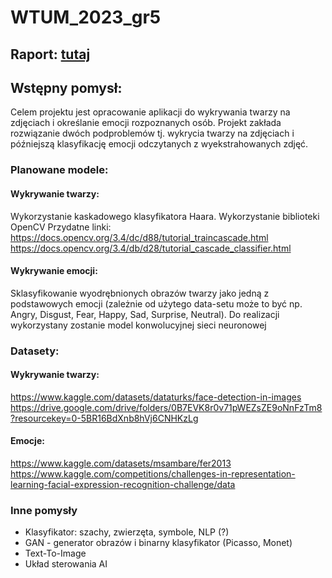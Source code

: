 # WTUM_2023_gr5

## Raport: [tutaj](raport.pdf)

## Wstępny pomysł:

Celem projektu jest opracowanie aplikacji do wykrywania twarzy na zdjęciach i określanie emocji rozpoznanych osób.
Projekt zakłada rozwiązanie dwóch podproblemów tj. wykrycia twarzy na zdjęciach i późniejszą klasyfikację emocji odczytanych z wyekstrahowanych zdjęć.

### Planowane modele:
#### Wykrywanie twarzy:
Wykorzystanie kaskadowego klasyfikatora Haara. Wykorzystanie biblioteki OpenCV
Przydatne linki:
https://docs.opencv.org/3.4/dc/d88/tutorial_traincascade.html
https://docs.opencv.org/3.4/db/d28/tutorial_cascade_classifier.html

#### Wykrywanie emocji:
Sklasyfikowanie wyodrębnionych obrazów twarzy jako jedną z podstawowych emocji (zależnie od użytego data-setu może to być np. Angry, Disgust, Fear, Happy, Sad, Surprise, Neutral). Do realizacji wykorzystany zostanie model konwolucyjnej sieci neuronowej

### Datasety:
#### Wykrywanie twarzy:
https://www.kaggle.com/datasets/dataturks/face-detection-in-images
https://drive.google.com/drive/folders/0B7EVK8r0v71pWEZsZE9oNnFzTm8?resourcekey=0-5BR16BdXnb8hVj6CNHKzLg

#### Emocje:
https://www.kaggle.com/datasets/msambare/fer2013
https://www.kaggle.com/competitions/challenges-in-representation-learning-facial-expression-recognition-challenge/data
### Inne pomysły
<ul>
  <li>Klasyfikator: szachy, zwierzęta, symbole, NLP (?)</li>
  <li>GAN - generator obrazów i binarny klasyfikator (Picasso, Monet)</li>
  <li>Text-To-Image</li>
  <li>Układ sterowania AI</li>
</ul>
